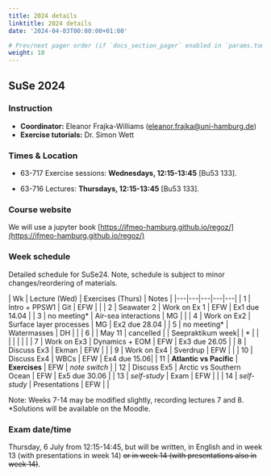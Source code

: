 ```yaml
---
title: 2024 details
linktitle: 2024 details
date: '2024-04-03T00:00:00+01:00'

# Prev/next pager order (if `docs_section_pager` enabled in `params.toml`)
weight: 10
---
```


## SuSe 2024 


### Instruction

+ **Coordinator:** Eleanor Frajka-Williams (eleanor.frajka@uni-hamburg.de)
+ **Exercise tutorials:** Dr. Simon Wett

### Times & Location

- 63-717 Exercise sessions: **Wednesdays, 12:15-13:45** [Bu53 133].  

- 63-716 Lectures: **Thursdays, 12:15-13:45** [Bu53 133].  

### Course website

We will use a jupyter book [https://ifmeo-hamburg.github.io/regoz/](https://ifmeo-hamburg.github.io/regoz/)

### Week schedule 

Detailed schedule for SuSe24.  Note, schedule is subject to minor changes/reordering of materials.


| Wk | Lecture (Wed)  | Exercises (Thurs) | Notes |
|---|---|---|---|---|
| 1  |  Intro + PPSW1   | Git   | EFW | | 
| 2  |  Seawater 2 | Work on Ex 1  | EFW | Ex1 due 14.04  |
| 3  |  no meeting*   | Air-sea interactions | MG |  |
| 4  |  Work on Ex2  | Surface layer processes | MG | Ex2 due 28.04  |
| 5  |  no meeting*   | Watermasses  | DH | |
| 6  |   | May 11  | cancelled  | | Seepraktikum week|
| *  |   |   |   |   | | |
| 7  |  Work on Ex3  | Dynamics + EOM  | EFW | Ex3 due 26.05  |
| 8  |  Discuss Ex3 | Ekman  | EFW  | |
| 9  |  Work on Ex4  | Sverdrup  | EFW | |
| 10  |  Discuss Ex4  | WBCs   | EFW | Ex4 due 15.06|
| 11  |  **Atlantic vs Pacific**  | **Exercises**   | EFW | *note switch* |
| 12  | Discuss Ex5 | Arctic vs Southern Ocean | EFW | Ex5 due 30.06 |
| 13  |  *self-study* |  Exam   | EFW |  |
| 14  |  *self-study* |  Presentations  | EFW | |


Note: Weeks 7-14 may be modified slightly, recording lectures 7 and 8.
*Solutions will be available on the Moodle.


### Exam date/time

Thursday, 6 July from 12:15-14:45, but will be written, in English and in  week 13 (with presentations in week 14) <s>~~or in week 14 (with presentations also in week 14)~~</s>.

